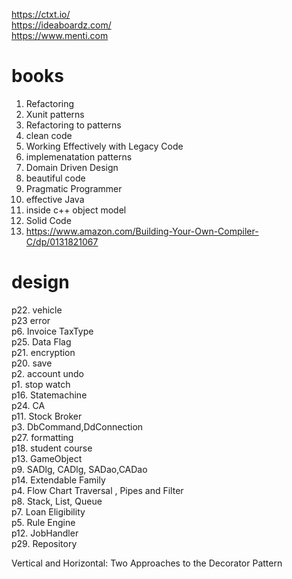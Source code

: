 https://ctxt.io/ <br/>
https://ideaboardz.com/ <br/>
https://www.menti.com

# books
1. Refactoring
2. Xunit patterns
3. Refactoring to patterns
4. clean code
5. Working Effectively with Legacy Code
6. implemenatation patterns
7. Domain Driven Design
8. beautiful code
9. Pragmatic Programmer
10. effective Java 
11. inside c++ object model
12. Solid Code
13. https://www.amazon.com/Building-Your-Own-Compiler-C/dp/0131821067

# design
p22. vehicle<br>
p23 error <br>
p6. Invoice TaxType  <br>
p25. Data Flag <br>
p21. encryption <br>
p20. save<br>
p2. account undo <br>
p1. stop watch <br>
p16. Statemachine<br>
p24. CA<br>
p11. Stock Broker<br>
p3. DbCommand,DdConnection<br>
p27. formatting <br>
p18. student course<br>
p13. GameObject <br>
p9. SADlg, CADlg, SADao,CADao<br>
p14. Extendable Family<br>
p4. Flow Chart Traversal ,  Pipes and Filter<br>
p8. Stack, List, Queue<br>
p7. Loan Eligibility <br>
p5. Rule Engine<br>
p12. JobHandler<br>
p29. Repository </br>



Vertical and Horizontal: Two Approaches to the Decorator Pattern
